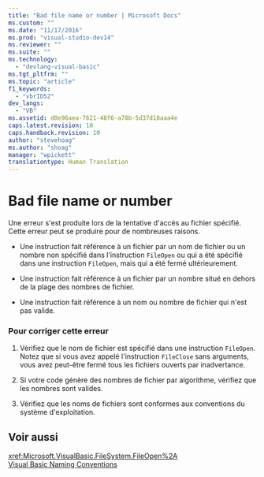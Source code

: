 ```yaml
---
title: "Bad file name or number | Microsoft Docs"
ms.custom: ""
ms.date: "11/17/2016"
ms.prod: "visual-studio-dev14"
ms.reviewer: ""
ms.suite: ""
ms.technology: 
  - "devlang-visual-basic"
ms.tgt_pltfrm: ""
ms.topic: "article"
f1_keywords: 
  - "vbrID52"
dev_langs: 
  - "VB"
ms.assetid: d0e96aea-7621-48f6-a78b-5d37d18aaa4e
caps.latest.revision: 10
caps.handback.revision: 10
author: "stevehoag"
ms.author: "shoag"
manager: "wpickett"
translationtype: Human Translation
---
```

# Bad file name or number
Une erreur s'est produite lors de la tentative d'accès au fichier spécifié.  Cette erreur peut se produire pour de nombreuses raisons.  
  
-   Une instruction fait référence à un fichier par un nom de fichier ou un nombre non spécifié dans l'instruction `FileOpen` ou qui a été spécifié dans une instruction `FileOpen`, mais qui a été fermé ultérieurement.  
  
-   Une instruction fait référence à un fichier par un nombre situé en dehors de la plage des nombres de fichier.  
  
-   Une instruction fait référence à un nom ou nombre de fichier qui n'est pas valide.  
  
### Pour corriger cette erreur  
  
1.  Vérifiez que le nom de fichier est spécifié dans une instruction `FileOpen`.  Notez que si vous avez appelé l'instruction `FileClose` sans arguments, vous avez peut\-être fermé tous les fichiers ouverts par inadvertance.  
  
2.  Si votre code génère des nombres de fichier par algorithme, vérifiez que les nombres sont valides.  
  
3.  Vérifiez que les noms de fichiers sont conformes aux conventions du système d'exploitation.  
  
## Voir aussi  
 <xref:Microsoft.VisualBasic.FileSystem.FileOpen%2A>   
 [Visual Basic Naming Conventions](../../../visual-basic/programming-guide/program-structure/naming-conventions.md)